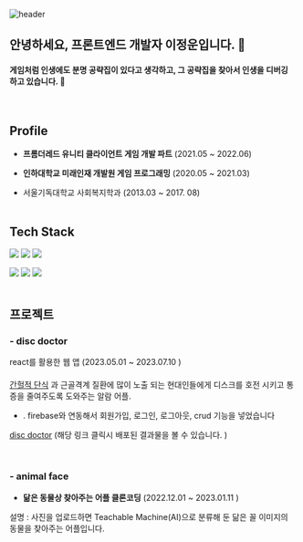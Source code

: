 
<!-- ![header](https://capsule-render.vercel.app/api?type=soft&color=auto&height=100&section=header&text=JungwoonLee&fontSize=80) -->
![header](https://capsule-render.vercel.app/api?type=slice&color=ffc0cb&height=200&section=header&text=JungwoonLee&fontSize=100&fontColor=d7a4ada2)



<h2>  안녕하세요, 프론트엔드 개발자 이정운입니다. 👋 </h2> 
<h4>   게임처럼 인생에도 분명 공략집이 있다고 생각하고, 그 공략집을 찾아서 인생을 디버깅 하고 있습니다. 👋 </h4> <br> 


<h2> Profile </h2> 


- **프롬더레드 유니티 클라이언트 게임 개발 파트** (2021.05 ~ 2022.06)

- **인하대학교 미래인재 개발원 게임 프로그래밍** (2020.05 ~ 2021.03)

- 서울기독대학교 사회복지학과 (2013.03 ~ 2017. 08)<br> <br>

 
<h2> Tech Stack  </h2> 


<img src="https://img.shields.io/badge/react-61DAFB?style=for-the-badge&logo=react&logoColor=black">   <img src="https://img.shields.io/badge/javascript-F7DF1E?style=for-the-badge&logo=javascript&logoColor=black">  <img src="https://img.shields.io/badge/Firebase-FFCA28?style=flat-square&logo=firebase&logoColor=black"/>

 <img src="https://img.shields.io/badge/html5-E34F26?style=for-the-badge&logo=html5&logoColor=white">    <img src="https://img.shields.io/badge/css-1572B6?style=for-the-badge&logo=css3&logoColor=white">   <img src="https://img.shields.io/badge/-C%23-00599C?style=flat-square&logo=c%2B%2B&logoColor=white"/></a>   <br> <br>
 
 



   




<h2>프로젝트 </h2> 


<h3> - disc doctor </h3>  <p>  </p>

react를 활용한 웹 앱 (2023.05.01 ~ 2023.07.10 )
<h4> </h4>

[간헐적 단식](https://play.google.com/store/apps/details?id=bodyfast.zero.fastingtracker.weightloss&hl=ko&gl=EG) 과 
근골격계 질환에 많이 노출 되는 현대인들에게 디스크를 호전 시키고 통증을 줄여주도록 도와주는 알람 어플. 
<ul> <li>
. firebase와 연동해서 회원가입, 로그인, 로그아웃, crud 기능을 넣었습니다
 
</li></ul>

[disc doctor](https://disk-doctor-8c3fc.web.app/)  (해당 링크 클릭시 배포된 결과물을 볼 수 있습니다. )

<br/>



<h3> - animal face </h3>


- **닮은 동물상 찾아주는 어플 클론코딩** (2022.12.01 ~ 2023.01.11 )

설명 : 사진을 업로드하면 Teachable Machine(AI)으로 분류해 둔 닮은 꼴 이미지의 동물을 찾아주는 어플입니다. 

<!--
**AronLee5263/AronLee5263** is a ✨ _special_ ✨ repository because its `README.md` (this file) appears on your GitHub profile.

Here are some ideas to get you started:

- 🔭 I’m currently working on ...
- 🌱 I’m currently learning ...
- 👯 I’m looking to collaborate on ...
- 🤔 I’m looking for help with ...
- 💬 Ask me about ...
- 📫 How to reach me: ...
- 😄 Pronouns: ...
- ⚡ Fun fact: ...
-->
